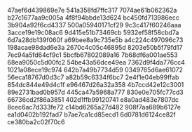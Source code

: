 47aef6d439869e7e
541a358fd7ffc317
7074ae61b062362a
b27c1677aa9c005a
4f8f94bbde13d624
bc450fd713986ecc
3b904a92f6cd4337
500a05940171cf29
9c3c417f60246aaa
3acce19e19c08ac6
9d415e51b73469cb
5932ef58f58cbd7a
6d7a28db139f060f
a69bee8a9c735e5b
a4c224c497096c73
198acae98dad6e3a
2670c4c05c46895d
8203e50b5f79fd17
7ec94a5fd64cf9c1
5bcfb67802089a16
7b68df6a001ae553
68ea9050c5d00fc2
54be43a56dce49ea
7362d9f4da776cc4
1021a08ece19c974
642b7a49b7734d59
0349765d6ae61072
56eca18767d0d3c7
a82b59c6334f6bc7
2e4f1e04eb99ffab
854dc844e49d4c1f
e96467d26a32a358
4b7ccd42e12c3001
89e2731bad0b957d
445ca47a5968a777
830e0e705fc77cd3
66736cd2f86a3851
402d1ffb99120741
e8a0ad483e7807dc
8cec6ac7d333fe72
c14bd6265a27d482
908f7aa689b6127e
ea1d0402b192fad7
b7ae7ca1cd85ecd1
6d0781d6124ce82f
ce380ba2c02f70c6
